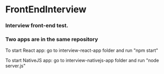# FrontEndInterview
### Interview front-end test.
### Two apps are in the same repository
To start React app: go to interview-react-app folder and run "npm start"  

To start NativeJS app: go to interview-nativejs-app folder and run "node server.js"